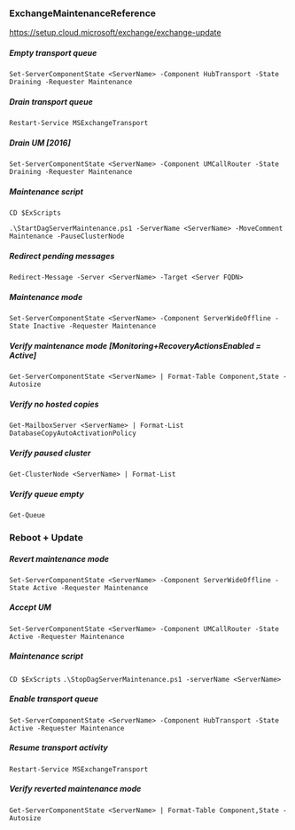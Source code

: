 ### ExchangeMaintenanceReference

https://setup.cloud.microsoft/exchange/exchange-update

##### Empty transport queue
`Set-ServerComponentState <ServerName> -Component HubTransport -State Draining -Requester Maintenance`

##### Drain transport queue
`Restart-Service MSExchangeTransport`

##### Drain UM [2016]
`Set-ServerComponentState <ServerName> -Component UMCallRouter -State Draining -Requester Maintenance`

##### Maintenance script
`CD $ExScripts`

`.\StartDagServerMaintenance.ps1 -ServerName <ServerName> -MoveComment Maintenance -PauseClusterNode`

##### Redirect pending messages
`Redirect-Message -Server <ServerName> -Target <Server FQDN>`

##### Maintenance mode
`Set-ServerComponentState <ServerName> -Component ServerWideOffline -State Inactive -Requester Maintenance`

##### Verify maintenance mode [Monitoring+RecoveryActionsEnabled = Active]
`Get-ServerComponentState <ServerName> | Format-Table Component,State -Autosize`

##### Verify no hosted copies
`Get-MailboxServer <ServerName> | Format-List DatabaseCopyAutoActivationPolicy`

##### Verify paused cluster
`Get-ClusterNode <ServerName> | Format-List`

##### Verify queue empty
`Get-Queue`

### Reboot + Update

##### Revert maintenance mode
`Set-ServerComponentState <ServerName> -Component ServerWideOffline -State Active -Requester Maintenance`

##### Accept UM
`Set-ServerComponentState <ServerName> -Component UMCallRouter -State Active -Requester Maintenance`

##### Maintenance script
`CD $ExScripts`
`.\StopDagServerMaintenance.ps1 -serverName <ServerName>`

##### Enable transport queue
`Set-ServerComponentState <ServerName> -Component HubTransport -State Active -Requester Maintenance`

##### Resume transport activity
`Restart-Service MSExchangeTransport`

##### Verify reverted maintenance mode
`Get-ServerComponentState <ServerName> | Format-Table Component,State -Autosize`


